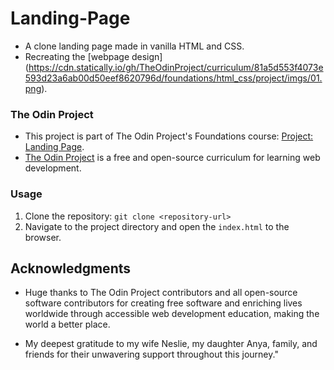 # Landing-Page

- A clone landing page made in vanilla HTML and CSS.
- Recreating the [webpage design] (https://cdn.statically.io/gh/TheOdinProject/curriculum/81a5d553f4073e593d23a6ab00d50eef8620796d/foundations/html_css/project/imgs/01.png).

### The Odin Project

- This project is part of The Odin Project's Foundations course: [Project: Landing Page](https://www.theodinproject.com/lessons/foundations-landing-page).
- [The Odin Project](https://www.theodinproject.com/) is a free and open-source curriculum for learning web development.

### Usage

1. Clone the repository: `git clone <repository-url>`
2. Navigate to the project directory and open the `index.html` to the browser.

## Acknowledgments

- Huge thanks to The Odin Project contributors and all open-source software contributors for creating free software and enriching lives worldwide through accessible web development education, making the world a better place.

- My deepest gratitude to my wife Neslie, my daughter Anya, family, and friends for their unwavering support throughout this journey."
